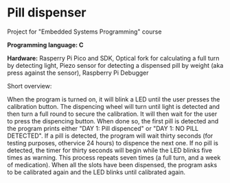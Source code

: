 # Pill dispenser
<p>Project for "Embedded Systems Programming" course</p>
<b>Programming language: C</b>
<p><b>Hardware:</b> Rasperry Pi Pico and SDK, Optical fork for calculating a full turn by detecting light, Piezo sensor for detecting a dispensed pill by weight (aka press against the sensor), Raspberry Pi Debugger</p>

<p>Short overview:</p>
When the program is turned on, it will blink a LED until the user presses the calibration button. The dispencing wheel will turn until light is detected and then turn a full round to secure the calibration.
It will then wait for the user to press the dispencing button. When done so, the first pill is detected and the program prints either "DAY 1: Pill dispenced" or "DAY 1: NO PILL DETECTED". 
If a pill is detected, the program will wait thirty seconds (for testing purposes, othervice 24 hours) to dispence the next one.
If no pill is detected, the timer for thirty seconds will begin while the LED blinks five times as warning. This process repeats seven times (a full turn, and a week of medication). 
When all the slots have been dispensed, the program asks to be calibrated again and the LED blinks until calibrated again.
